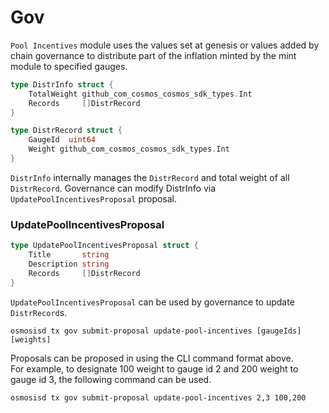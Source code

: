 <!--
order: 3
-->

# Gov

`Pool Incentives` module uses the values set at genesis or values added by chain governance to distribute part of the inflation minted by the mint module to specified gauges.

```go
type DistrInfo struct {
	TotalWeight github_com_cosmos_cosmos_sdk_types.Int 
	Records     []DistrRecord                          
}

type DistrRecord struct {
	GaugeId  uint64                                 
	Weight github_com_cosmos_cosmos_sdk_types.Int 
}
```
`DistrInfo` internally manages the `DistrRecord` and total weight of all `DistrRecord`. Governance can modify DistrInfo via `UpdatePoolIncentivesProposal` proposal.

### UpdatePoolIncentivesProposal
```go
type UpdatePoolIncentivesProposal struct {
	Title       string       
	Description string      
	Records     []DistrRecord 
}
```
`UpdatePoolIncentivesProposal` can be used by governance to update `DistrRecord`s.

```shell
osmosisd tx gov submit-proposal update-pool-incentives [gaugeIds] [weights]
```
Proposals can be proposed in using the CLI command format above.  
For example, to designate 100 weight to gauge id 2 and 200 weight to gauge id 3, the following command can be used.

```shell
osmosisd tx gov submit-proposal update-pool-incentives 2,3 100,200
```
